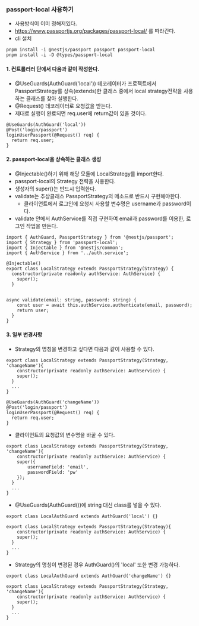 ### passport-local 사용하기
- 사용방식이 이미 정해저있다.
- https://www.passportjs.org/packages/passport-local/ 를 따라간다.
- cli 설치
```cli
pnpm install -i @nestjs/passport passport passport-local
pnpm install -i -D @types/passport-local
```

#### 1. 컨트롤러러 단에서 다음과 같이 작성한다.
- @UseGuards(AuthGuard('local')) 데코레이터가 프로젝트에서 PassportStrategy를 상속(extends)한 클래스 중에서 local strategy전략을 사용하는 클래스를 찾아 실행한다.
- @Request() 데코레이터로 요청값을 받는다.
- 제대로 실행이 완료되면 req.user에 return값이 있을 것이다.
```node
@UseGuards(AuthGuard('local'))  
@Post('login/passport')  
loginUserPassport(@Request() req) {  
  return req.user;  
}
```

#### 2. passport-local을 상속하는 클래스 생성
- @Injectable()하기 위해 해당 모듈에 LocalStrategy를 import한다.
-  passport-local의 Strategy 전략을 사용한다.
- 생성자의 super()는 반드시 입력한다.
- validate는 추상클래스 PassportStrategy의 메소드로 반드시 구현해야한다. 
	- 클라이언트에서 로그인에 요청시 사용할 변수명은 username과 password이다.
- validate 안에서 AuthService를 직접 구현하여 email과 password를 이용한, 로그인 작업을 만든다.
```node  
import { AuthGuard, PassportStrategy } from '@nestjs/passport';  
import { Strategy } from 'passport-local';  
import { Injectable } from '@nestjs/common';  
import { AuthService } from '../auth.service';

@Injectable()
export class LocalStrategy extends PassportStrategy(Strategy) {  
  constructor(private readonly authService: AuthService) {  
    super();  
  }  
  

async validate(email: string, password: string) {  
    const user = await this.authService.authenticate(email, password);  
    return user;  
  }  
}
```

#### 3. 일부 변경사항
- Strategy의 명칭을 변경하고 싶다면 다음과 같이 사용할 수 있다.
```node
export class LocalStrategy extends PassportStrategy(Strategy, 'changeName'){ 
	constructor(private readonly authService: AuthService) {  
    super();  
  }
  ...
}

@UseGuards(AuthGuard('changeName'))  
@Post('login/passport')  
loginUserPassport(@Request() req) {  
  return req.user;  
}

```

- 클라이언트의 요청값의 변수명을 바꿀 수 있다.
```node
export class LocalStrategy extends PassportStrategy(Strategy, 'changeName'){ 
	constructor(private readonly authService: AuthService) {  
    super({
	    usernameField: 'email',
	    passwordField: 'pw'
    });  
  }
  ...
}
```

- @UseGuards(AuthGuard())에 string 대신 class를 넣을 수 있다.
```node
export class LocalAuthGuard extends AuthGuard('local') {}

export class LocalStrategy extends PassportStrategy(Strategy){ 
	constructor(private readonly authService: AuthService) {  
    super();  
  }
  ...
}
```

- Strategy의 명칭이 변경된 경우 AuthGuard()의 'local' 또한 변경 가능하다.
```node
export class LocalAuthGuard extends AuthGuard('changeName') {}

export class LocalStrategy extends PassportStrategy(Strategy, 'changeName'){ 
	constructor(private readonly authService: AuthService) {  
    super();  
  }
  ...
}
```